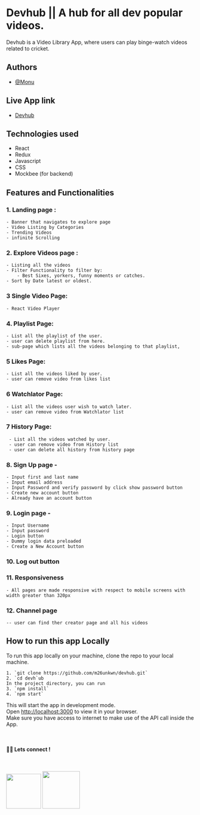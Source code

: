 # Devhub || A hub for all dev popular videos.

Devhub is a Video Library App, where users can play binge-watch videos related to cricket.

## Authors

- [@Monu](https://twitter.com/getumank)

## Live App link

- [Devhub](https://devvhub.netlify.app/)

## Technologies used

- React
- Redux
- Javascript
- CSS
- Mockbee (for backend)

## Features and Functionalities

### 1. Landing page :

    - Banner that navigates to explore page
    - Video Listing by Categories
    - Trending Videos
    - infinite Scrolling

### 2. Explore Videos page :

    - Listing all the videos
    - Filter Functionality to filter by:
        - Best Sixes, yorkers, funny moments or catches.
    - Sort by Date latest or oldest.

### 3 Single Video Page:

    - React Video Player
  

### 4. Playlist Page:

    - List all the playlist of the user.
    - user can delete playlist from here.
    - sub-page which lists all the videos belonging to that playlist,

### 5 Likes Page:

    - List all the videos liked by user.
    - user can remove video from likes list

### 6 Watchlator Page:

    - List all the videos user wish to watch later.
    - user can remove video from Watchlator list

### 7 History Page:

     - List all the videos watched by user.
     - user can remove video from History list
     - user can delete all history from history page

### 8. Sign Up page -

    - Input first and last name
    - Input email address
    - Input Password and verify password by click show password button
    - Create new account button
    - Already have an account button

### 9. Login page -

    - Input Username
    - Input password
    - Login button
    - Dummy login data preloaded
    - Create a New Account button

### 10. Log out button

### 11. Responsiveness

    - All pages are made responsive with respect to mobile screens with width greater than 320px
### 12. Channel page
    -- user can find ther creator page and all his videos

## **How to run this app Locally**

To run this app locally on your machine, clone the repo to your local machine.

    1. `git clone https://github.com/m26unkwn/devhub.git`
    2. `cd devh`ub
    In the project directory, you can run
    3. `npm install`
    4. `npm start`

This will start the app in development mode.\
Open [http://localhost:3000](http://localhost:3000) to view it in your browser.\
Make sure you have access to internet to make use of the API call inside the App.

<br>

#### 👨‍💻 Lets connect !

<br>

<a href="https://twitter.com/getumank/"><img src="https://img.shields.io/badge/Twitter-1DA1F2?style=for-the-badge&logo=twitter&logoColor=white" width="93px"/></a>
<a href="https://www.linkedin.com/in/monu-shukla/"><img src="https://img.shields.io/badge/LinkedIn-0077B5?style=for-the-badge&logo=linkedin&logoColor=white" width="100px"/></a>
